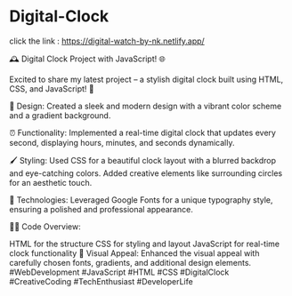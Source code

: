 # Digital-Clock

click the link : https://digital-watch-by-nk.netlify.app/

🕰️ Digital Clock Project with JavaScript! 🌐

Excited to share my latest project – a stylish digital clock built using HTML, CSS, and JavaScript! 🚀

🎨 Design: Created a sleek and modern design with a vibrant color scheme and a gradient background.

⏰ Functionality: Implemented a real-time digital clock that updates every second, displaying hours, minutes, and seconds dynamically.

🖌️ Styling: Used CSS for a beautiful clock layout with a blurred backdrop and eye-catching colors. Added creative elements like surrounding circles for an aesthetic touch.

🔧 Technologies: Leveraged Google Fonts for a unique typography style, ensuring a polished and professional appearance.

👩‍💻 Code Overview:

HTML for the structure
CSS for styling and layout
JavaScript for real-time clock functionality
🌈 Visual Appeal: Enhanced the visual appeal with carefully chosen fonts, gradients, and additional design elements.
#WebDevelopment #JavaScript #HTML #CSS #DigitalClock #CreativeCoding #TechEnthusiast #DeveloperLife

